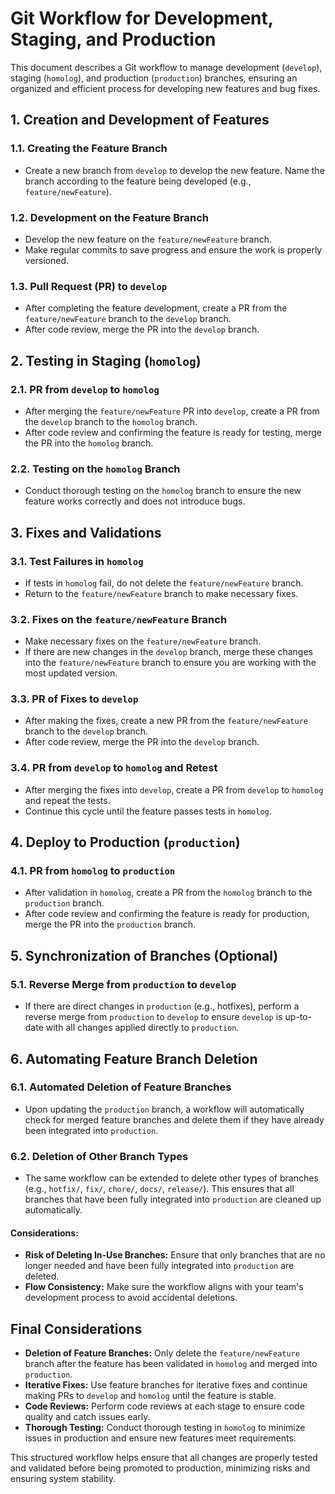 # Git Workflow for Development, Staging, and Production

This document describes a Git workflow to manage development (`develop`), staging (`homolog`), and production (`production`) branches, ensuring an organized and efficient process for developing new features and bug fixes.

## 1. Creation and Development of Features

### 1.1. Creating the Feature Branch
- Create a new branch from `develop` to develop the new feature. Name the branch according to the feature being developed (e.g., `feature/newFeature`).

### 1.2. Development on the Feature Branch
- Develop the new feature on the `feature/newFeature` branch.
- Make regular commits to save progress and ensure the work is properly versioned.

### 1.3. Pull Request (PR) to `develop`
- After completing the feature development, create a PR from the `feature/newFeature` branch to the `develop` branch.
- After code review, merge the PR into the `develop` branch.

## 2. Testing in Staging (`homolog`)

### 2.1. PR from `develop` to `homolog`
- After merging the `feature/newFeature` PR into `develop`, create a PR from the `develop` branch to the `homolog` branch.
- After code review and confirming the feature is ready for testing, merge the PR into the `homolog` branch.

### 2.2. Testing on the `homolog` Branch
- Conduct thorough testing on the `homolog` branch to ensure the new feature works correctly and does not introduce bugs.

## 3. Fixes and Validations

### 3.1. Test Failures in `homolog`
- If tests in `homolog` fail, do not delete the `feature/newFeature` branch.
- Return to the `feature/newFeature` branch to make necessary fixes.

### 3.2. Fixes on the `feature/newFeature` Branch
- Make necessary fixes on the `feature/newFeature` branch.
- If there are new changes in the `develop` branch, merge these changes into the `feature/newFeature` branch to ensure you are working with the most updated version.

### 3.3. PR of Fixes to `develop`
- After making the fixes, create a new PR from the `feature/newFeature` branch to the `develop` branch.
- After code review, merge the PR into the `develop` branch.

### 3.4. PR from `develop` to `homolog` and Retest
- After merging the fixes into `develop`, create a PR from `develop` to `homolog` and repeat the tests.
- Continue this cycle until the feature passes tests in `homolog`.

## 4. Deploy to Production (`production`)

### 4.1. PR from `homolog` to `production`
- After validation in `homolog`, create a PR from the `homolog` branch to the `production` branch.
- After code review and confirming the feature is ready for production, merge the PR into the `production` branch.

## 5. Synchronization of Branches (Optional)

### 5.1. Reverse Merge from `production` to `develop`
- If there are direct changes in `production` (e.g., hotfixes), perform a reverse merge from `production` to `develop` to ensure `develop` is up-to-date with all changes applied directly to `production`.

## 6. Automating Feature Branch Deletion

### 6.1. Automated Deletion of Feature Branches
- Upon updating the `production` branch, a workflow will automatically check for merged feature branches and delete them if they have already been integrated into `production`.

### 6.2. Deletion of Other Branch Types
- The same workflow can be extended to delete other types of branches (e.g., `hotfix/`, `fix/`, `chore/`, `docs/`, `release/`). This ensures that all branches that have been fully integrated into `production` are cleaned up automatically.

#### Considerations:
- **Risk of Deleting In-Use Branches:** Ensure that only branches that are no longer needed and have been fully integrated into `production` are deleted.
- **Flow Consistency:** Make sure the workflow aligns with your team's development process to avoid accidental deletions.

## Final Considerations

- **Deletion of Feature Branches:** Only delete the `feature/newFeature` branch after the feature has been validated in `homolog` and merged into `production`.
- **Iterative Fixes:** Use feature branches for iterative fixes and continue making PRs to `develop` and `homolog` until the feature is stable.
- **Code Reviews:** Perform code reviews at each stage to ensure code quality and catch issues early.
- **Thorough Testing:** Conduct thorough testing in `homolog` to minimize issues in production and ensure new features meet requirements.

This structured workflow helps ensure that all changes are properly tested and validated before being promoted to production, minimizing risks and ensuring system stability.
